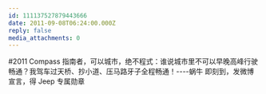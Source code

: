 ```yaml
---
id: 111137527879443666
date: 2011-09-08T06:24:00.000Z
reply: false
media_attachments: 0
---
```


#2011 Compass 指南者，可以城市，绝不程式：谁说城市里不可以早晚高峰行驶畅通？我驾车过天桥、抄小道、压马路牙子全程畅通！----蜗牛 即刻到，发微博宣言，得 Jeep 专属勋章 ​​​​

